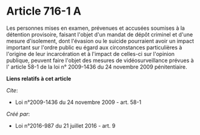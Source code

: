 # Article 716-1 A

Les personnes mises en examen, prévenues et accusées soumises à la détention provisoire, faisant l'objet d'un mandat de dépôt
criminel et d'une mesure d'isolement, dont l'évasion ou le suicide pourraient avoir un impact important sur l'ordre public eu
égard aux circonstances particulières à l'origine de leur incarcération et à l'impact de celles-ci sur l'opinion publique,
peuvent faire l'objet des mesures de vidéosurveillance prévues à l'
article 58-1 de la loi n° 2009-1436 du 24 novembre 2009
pénitentiaire.

**Liens relatifs à cet article**

_Cite_:

  - Loi n°2009-1436 du 24 novembre 2009 - art. 58-1

_Créé par_:

  - Loi n°2016-987 du 21 juillet 2016 - art. 9
